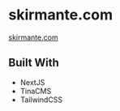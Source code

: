 # skirmante.com 
[skirmante.com](https://www.skirmante.com)

## Built With

- NextJS
- TinaCMS
- TailwindCSS

